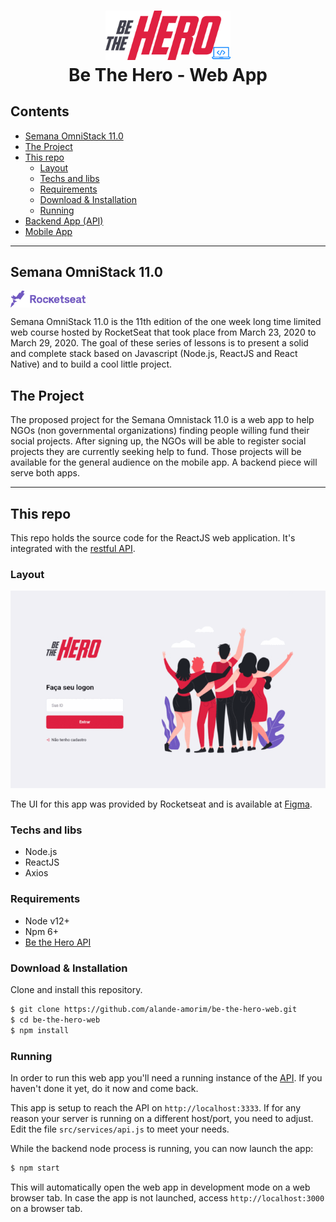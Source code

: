 <h1 align="center">
  <img src=".github/logo.png" alt="Be The Hero Web App" width="200px"><br>
  Be The Hero - Web App
</h1>

## Contents
* [Semana OmniStack 11.0](#semana-omnistack-11.0)
* [The Project](#the-project)
* [This repo](#this-repo)
  * [Layout](#layout)
  * [Techs and libs](#techs-and-libs)
  * [Requirements](#requirements)
  * [Download & Installation](#download--installation)
  * [Running](#running)
* [Backend App (API)](https://github.com/alande-amorim/be-the-hero-backend)
* [Mobile App](https://github.com/alande-amorim/be-the-hero-mobile)

---
## Semana OmniStack 11.0
<a href="https://rocketseat.com.br/"><img align="center" alt="RocketSeat" src=".github/rocketseat.svg" width="120px" /></a>

Semana OmniStack 11.0 is the 11th edition of the one week long time limited web course hosted by RocketSeat that took place from March 23, 2020 to March 29, 2020.
The goal of these series of lessons is to present a solid and complete stack based on Javascript (Node.js, ReactJS and React Native) and to build a cool little project.

## The Project
The proposed project for the Semana Omnistack 11.0 is a web app to help NGOs (non governmental organizations) finding people willing fund their social projects.
After signing up, the NGOs will be able to register social projects they are currently seeking help to fund.
Those projects will be available for the general audience on the mobile app.
A backend piece will serve both apps.

---
## This repo

This repo holds the source code for the ReactJS web application. It's integrated with the [restful API](https://github.com/alande-amorim/be-the-hero-backend).

### Layout
![screenshots](.github/screenshots.gif)

The UI for this app was provided by Rocketseat and is available at [Figma](http://figma.com/file/2C2yvw7jsCOGmaNUDftX9n/Be-The-Hero---OmniStack-11).

### Techs and libs
- Node.js
- ReactJS
- Axios

### Requirements
- Node v12+
- Npm 6+
- [Be the Hero API](https://github.com/alande-amorim/be-the-hero-backend)

### Download & Installation


Clone and install this repository.

```bash
$ git clone https://github.com/alande-amorim/be-the-hero-web.git
$ cd be-the-hero-web
$ npm install
```

### Running

In order to run this web app you'll need a running instance of the [API](https://github.com/alande-amorim/be-the-hero-backend). If you haven't done it yet, do it now and come back.

This app is setup to reach the API on `http://localhost:3333`. If for any reason your server is running on a different host/port, you need to adjust. Edit the file `src/services/api.js` to meet your needs.

While the backend node process is running, you can now launch the app:
```bash
$ npm start
```
This will automatically open the web app in development mode on a web browser tab.
In case the app is not launched, access `http://localhost:3000` on a browser tab.
